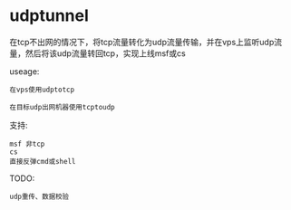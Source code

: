 # udptunnel
在tcp不出网的情况下，将tcp流量转化为udp流量传输，并在vps上监听udp流量，然后将该udp流量转回tcp，实现上线msf或cs

useage:

    在vps使用udptotcp
  
    在目标udp出网机器使用tcptoudp



支持:

    msf 非tcp
    cs
    直接反弹cmd或shell

TODO:

    udp重传、数据校验
